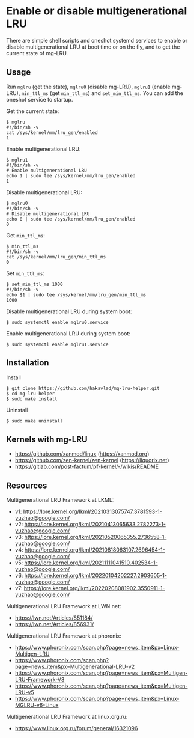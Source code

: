 
# Enable or disable multigenerational LRU

There are simple shell scripts and oneshot systemd services to enable or disable multigenerational LRU at boot time or on the fly, and to get the current state of mg-LRU. 

## Usage

Run `mglru` (get the state), `mglru0` (disable mg-LRU), `mglru1` (enable mg-LRU), `min_ttl_ms` (get `min_ttl_ms`) and `set_min_ttl_ms`. You can add the oneshot service to startup. 

Get the current state:
```
$ mglru
#!/bin/sh -v
cat /sys/kernel/mm/lru_gen/enabled
1
```

Enable multigenerational LRU:
```
$ mglru1
#!/bin/sh -v
# Enable multigenerational LRU
echo 1 | sudo tee /sys/kernel/mm/lru_gen/enabled
1
```

Disable multigenerational LRU:
```
$ mglru0
#!/bin/sh -v
# Disable multigenerational LRU
echo 0 | sudo tee /sys/kernel/mm/lru_gen/enabled
0
```

Get `min_ttl_ms`:
```
$ min_ttl_ms
#!/bin/sh -v
cat /sys/kernel/mm/lru_gen/min_ttl_ms
0
```

Set `min_ttl_ms`:
```
$ set_min_ttl_ms 1000
#!/bin/sh -v
echo $1 | sudo tee /sys/kernel/mm/lru_gen/min_ttl_ms
1000
```

Disable multigenerational LRU during system boot:
```
$ sudo systemctl enable mglru0.service
```

Enable multigenerational LRU during system boot:
```
$ sudo systemctl enable mglru1.service
```

## Installation

Install
```
$ git clone https://github.com/hakavlad/mg-lru-helper.git
$ cd mg-lru-helper
$ sudo make install
```

Uninstall
```
$ sudo make uninstall
```

## Kernels with mg-LRU

- https://github.com/xanmod/linux (https://xanmod.org)
- https://github.com/zen-kernel/zen-kernel (https://liquorix.net)
- https://gitlab.com/post-factum/pf-kernel/-/wikis/README

## Resources

Multigenerational LRU Framework at LKML:
- v1: https://lore.kernel.org/lkml/20210313075747.3781593-1-yuzhao@google.com/
- v2: https://lore.kernel.org/lkml/20210413065633.2782273-1-yuzhao@google.com/
- v3: https://lore.kernel.org/lkml/20210520065355.2736558-1-yuzhao@google.com/
- v4: https://lore.kernel.org/lkml/20210818063107.2696454-1-yuzhao@google.com/
- v5: https://lore.kernel.org/lkml/20211111041510.402534-1-yuzhao@google.com/
- v6: https://lore.kernel.org/lkml/20220104202227.2903605-1-yuzhao@google.com/
- v7: https://lore.kernel.org/lkml/20220208081902.3550911-1-yuzhao@google.com/

Multigenerational LRU Framework at LWN.net:
- https://lwn.net/Articles/851184/
- https://lwn.net/Articles/856931/

Multigenerational LRU Framework at phoronix:
- https://www.phoronix.com/scan.php?page=news_item&px=Linux-Multigen-LRU
- https://www.phoronix.com/scan.php?page=news_item&px=Multigenerational-LRU-v2
- https://www.phoronix.com/scan.php?page=news_item&px=Multigen-LRU-Framework-V3
- https://www.phoronix.com/scan.php?page=news_item&px=Multigen-LRU-v5
- https://www.phoronix.com/scan.php?page=news_item&px=Linux-MGLRU-v6-Linux

Multigenerational LRU Framework at linux.org.ru:
- https://www.linux.org.ru/forum/general/16321096


